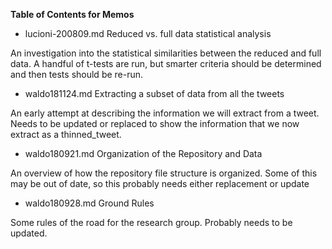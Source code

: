 **Table of Contents for Memos**

* lucioni-200809.md    Reduced vs. full data statistical analysis

An investigation into the statistical similarities between the reduced and full data. A handful of t-tests are run, but smarter criteria should be determined and then tests should be re-run.

* waldo181124.md    Extracting a subset of data from all the tweets

An early attempt at describing the information we will extract from a tweet. Needs to be updated or replaced to show the information that we now extract as a thinned_tweet.

* waldo180921.md    Organization of the Repository and Data

An overview of how the repository file structure is organized. Some of this may be out of date, so this probably needs either replacement or update

* waldo180928.md    Ground Rules

Some rules of the road for the research group. Probably needs to be updated.
